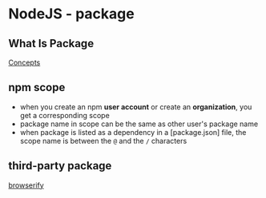 # NodeJS - package

## What Is Package 

[Concepts](npm-package-concepts.md)

## npm scope

- when you create an npm **user account** or create an **organization**, you get a corresponding scope
- package name in scope can be the same as other user's package name
- when package is listed as a dependency in a [package.json] file, the scope name is between the `@` and the `/` characters

## third-party package

[browserify](npm-browserify.md)

